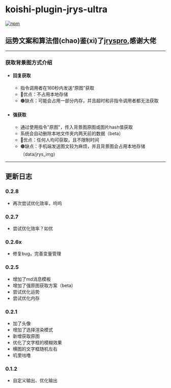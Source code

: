 # koishi-plugin-jrys-ultra

[![npm](https://img.shields.io/npm/v/koishi-plugin-jrys-ultra?style=flat-square)](https://www.npmjs.com/package/koishi-plugin-jrys-ultra)

## 运势文案和算法借(chao)鉴(xi)了[jryspro](https://github.com/Twiyin0/koishi-plugin-jryspro/tree/main),感谢大佬
---
### 获取背景图方式介绍
- #### 回复获取
  - 指令调用者在160秒内发送“原图”获取
  - 🔵优点：不占用本地存储
  - 🟠缺点：可能会占用一部分内存，并且超时和非指令调用者都无法获取
- #### 强获取
  - 通过使用指令"原图"，传入背景图原图或图片hash值获取
  - 系统会自动删除本地文件夹内两天前的数据（beta）
  - 🔵优点：任何人均可获取，且不限制时间
  - 🟠缺点：手机端发送图文较为麻烦，并且背景图会占用本地存储（data/jrys_img）

---
## 更新日志

### 0.2.8
- 再次尝试优化效率，呜呜

### 0.2.7
- 尝试优化效率？如优

### 0.2.6x
- 修复bug，完善变量管理

### 0.2.5
- 增加了md消息模板
- 增加了强原图获取方案（beta）
- 尝试优化运势
- 尝试优化内存

### 0.2.1
- 加了头像
- 增加了选择渲染模式
- 新增获取原图
- 优化了文字框的模糊效果
- 横图的文字框随机左右
- 叽里咕噜

### 0.1.2
- 自定义输出、优化输出
